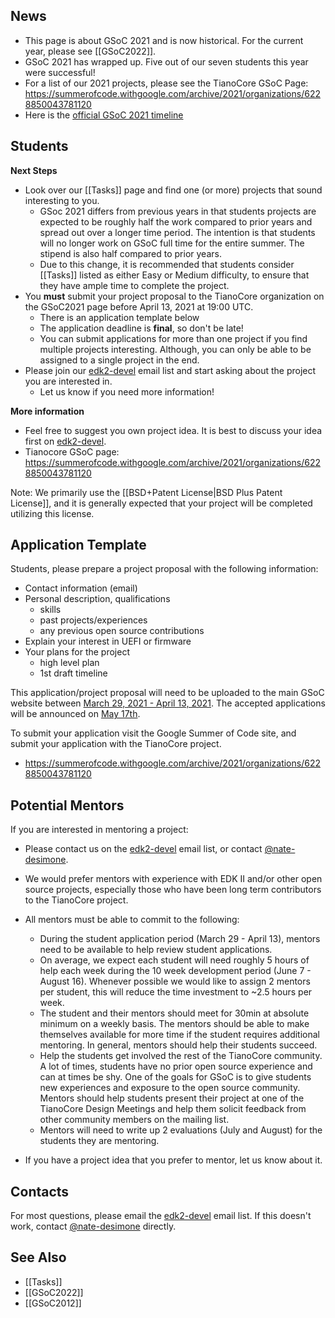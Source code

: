## News

- This page is about GSoC 2021 and is now historical. For the current year, please see [[GSoC2022]].
- GSoC 2021 has wrapped up. Five out of our seven students this year were successful!
- For a list of our 2021 projects, please see the TianoCore GSoC Page: https://summerofcode.withgoogle.com/archive/2021/organizations/6228850043781120
- Here is the [official GSoC 2021 timeline](https://summerofcode.withgoogle.com/how-it-works/#timeline)

## Students

**Next Steps**

- Look over our [[Tasks]] page and find one (or more) projects that sound interesting to you.
    - GSoc 2021 differs from previous years in that students projects are expected to be roughly half the work compared to prior years and spread out over a longer time period. The intention is that students will no longer work on GSoC full time for the entire summer. The stipend is also half compared to prior years.
    - Due to this change, it is recommended that students consider [[Tasks]] listed as either Easy or Medium difficulty, to ensure that they have ample time to complete the project.
- You **must** submit your project proposal to the TianoCore organization on the GSoC2021 page before April 13, 2021 at 19:00 UTC.
    - There is an application template below
    - The application deadline is **final**, so don't be late!
    - You can submit applications for more than one project if you find multiple projects interesting. Although, you can only be able to be assigned to a single project in the end.
- Please join our [edk2-devel](https://edk2.groups.io/g/devel) email list and start asking about the project you are interested in.
    - Let us know if you need more information!

**More information**

- Feel free to suggest you own project idea. It is best to discuss your idea first on [edk2-devel](https://edk2.groups.io/g/devel).
- Tianocore GSoC page: https://summerofcode.withgoogle.com/archive/2021/organizations/6228850043781120

Note: We primarily use the [[BSD+Patent License|BSD Plus Patent License]], and it is generally expected
that your project will be completed utilizing this license.

## Application Template

Students, please prepare a project proposal with the following
information:

-   Contact information (email)
-   Personal description, qualifications
    -   skills
    -   past projects/experiences
    -   any previous open source contributions
-   Explain your interest in UEFI or firmware
-   Your plans for the project
    -   high level plan
    -   1st draft timeline

This application/project proposal will need to be uploaded to the main GSoC website between [March 29, 2021 - April 13, 2021](https://summerofcode.withgoogle.com/how-it-works/#timeline). The accepted applications will be announced on [May 17th](https://summerofcode.withgoogle.com/how-it-works/#timeline).

To submit your application visit the Google Summer of Code site, and submit your application with the TianoCore project.

- https://summerofcode.withgoogle.com/archive/2021/organizations/6228850043781120

## Potential Mentors

If you are interested in mentoring a project:

- Please contact us on the [edk2-devel](https://edk2.groups.io/g/devel) email list, or contact [@nate-desimone](https://github.com/nate-desimone).
- We would prefer mentors with experience with EDK II and/or other open source projects, especially those who have been long term contributors to the TianoCore project.
- All mentors must be able to commit to the following:
    -   During the student application period (March 29 - April 13), mentors need to be available to help review student applications.
    -   On average, we expect each student will need roughly 5 hours of help each week during the 10 week development period (June 7 - August 16). Whenever possible we would like to assign 2 mentors per student, this will reduce the time investment to ~2.5 hours per week.
    -   The student and their mentors should meet for 30min at absolute minimum on a weekly basis. The mentors should be able to make themselves available for more time if the student requires additional mentoring. In general, mentors should help their students succeed.
    -   Help the students get involved the rest of the TianoCore community. A lot of times, students have no prior open source experience and can at times be shy. One of the goals for GSoC is to give students new experiences and exposure to the open source community. Mentors should help students present their project at one of the TianoCore Design Meetings and help them solicit feedback from other community members on the mailing list.
    -   Mentors will need to write up 2 evaluations (July and August) for the students they are mentoring.

- If you have a project idea that you prefer to mentor, let us know about it.

## Contacts
For most questions, please email the [edk2-devel](https://edk2.groups.io/g/devel) email list. If this doesn't work, contact [@nate-desimone](https://github.com/nate-desimone) directly.

## See Also
- [[Tasks]]
- [[GSoC2022]]
- [[GSoC2012]]